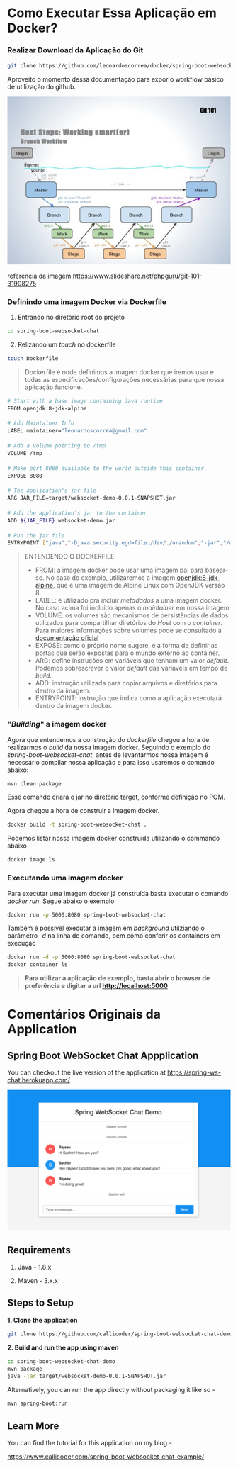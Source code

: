 # Como Executar Essa Aplicação em Docker?
### Realizar Download da Aplicação do Git
```bash
git clone https://github.com/leonardoscorrea/docker/spring-boot-websocket-chat
```
Aproveito o momento dessa documentação para expor o workflow básico de utilização do github.

![workflow_git](git.jpeg) 

referencia da imagem https://www.slideshare.net/phpguru/git-101-31908275

### Definindo uma imagem Docker via Dockerfile
1. Entrando no diretório root do projeto

```bash
cd spring-boot-websocket-chat
```
2. Relizando um *touch* no dockerfile

```bash
touch Dockerfile
```

> Dockerfile é onde definimos a imagem docker que iremos usar e todas as especificações/configurações necessárias para que nossa aplicação funcione.

```bash
# Start with a base image containing Java runtime
FROM openjdk:8-jdk-alpine

# Add Maintainer Info
LABEL maintainer="leonardoscorrea@gmail.com"

# Add a volume pointing to /tmp
VOLUME /tmp

# Make port 8080 available to the world outside this container
EXPOSE 8080

# The application's jar file
ARG JAR_FILE=target/websocket-demo-0.0.1-SNAPSHOT.jar

# Add the application's jar to the container
ADD ${JAR_FILE} websocket-demo.jar

# Run the jar file 
ENTRYPOINT ["java","-Djava.security.egd=file:/dev/./urandom","-jar","/websocket-demo.jar"]

```

> ENTENDENDO O DOCKERFILE
> * FROM: a imagem docker pode usar uma imagem pai para basear-se. No caso do exemplo, utilizaremos a imagem [openjdk:8-jdk-alpine](https://hub.docker.com/_/openjdk/), que é uma imagem de Alpine Linux com OpenJDK versão 8.
> * LABEL: é utilizado pra incluir *metadados* a uma imagem docker. No caso acima foi incluído apenas o *maintainer* em nossa imagem
> * VOLUME: os volumes são mecanismos de persistências de dados utilizados para compartilhar diretórios do *Host* com o *container*. Para maiores informações sobre volumes pode se consultado a [documentação oficial](https://docs.docker.com/storage/volumes/)
> * EXPOSE: como o próprio nome sugere, é a forma de definir as portas que serão expostas para o mundo externo ao container.
> * ARG: define instruções em variáveis que tenham um valor *default*. Podemos sobrescrever o valor *default* das variáveis em tempo de *build*.
> * ADD: instrução utilizada para copiar arquivos e diretórios para dentro da imagem.
> * ENTRYPOINT: instrução que indica como a aplicação executará dentro da imagem docker.

### "*Building*" a imagem docker

Agora que entendemos a construção do *dockerfile* chegou a hora de realizarmos o *build* da nossa imagem docker. Seguindo o exemplo do *spring-boot-websocket-chat*, antes de levantarmos nossa imagem é necessário compilar nossa aplicação e para isso usaremos o comando abaixo:

```bash
mvn clean package
```

Esse comando criará o jar no diretório target, conforme definição no POM.

Agora chegou a hora de construir a imagem docker. 

```bash
docker build -t spring-boot-websocket-chat .
```

Podemos listar nossa imagem docker construída utilizando o commando abaixo

```bash
docker image ls
```


### Executando uma imagem docker

Para executar uma imagem docker já construída basta executar o comando *docker run*. Segue abaixo o exemplo

```bash
docker run -p 5000:8080 spring-boot-websocket-chat
```

Também é possível executar a imagem em *background* utilziando o parâmetro *-d* na linha de comando, bem como conferir os containers em execução 


```bash
docker run -d -p 5000:8080 spring-boot-websocket-chat
docker container ls
```

> **Para utilizar a aplicação de exemplo, basta abrir o browser de preferência e digitar a url [http://localhost:5000](http://localhost:5000)**


# Comentários Originais da Application
## Spring Boot WebSocket Chat Appplication

You can checkout the live version of the application at https://spring-ws-chat.herokuapp.com/

![App Screenshot](screenshot.png)

## Requirements

1. Java - 1.8.x

2. Maven - 3.x.x

## Steps to Setup

**1. Clone the application**

```bash
git clone https://github.com/callicoder/spring-boot-websocket-chat-demo.git
```

**2. Build and run the app using maven**

```bash
cd spring-boot-websocket-chat-demo
mvn package
java -jar target/websocket-demo-0.0.1-SNAPSHOT.jar
```

Alternatively, you can run the app directly without packaging it like so -

```bash
mvn spring-boot:run
```

## Learn More

You can find the tutorial for this application on my blog -

https://www.callicoder.com/spring-boot-websocket-chat-example/
